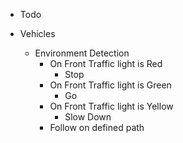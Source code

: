 * Todo

* Vehicles 
  * Environment Detection
    * On Front Traffic light is Red 
      * Stop
    * On Front Traffic light is Green
      * Go
    * On Front Traffic light is Yellow
      * Slow Down
    * Follow on defined path
  
  